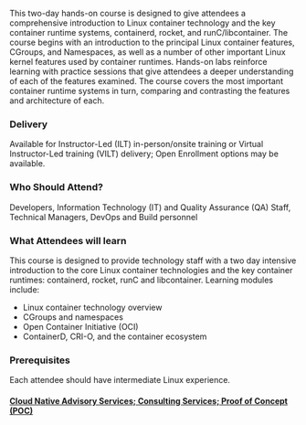 <!-- Linux Container Technology and Container Runtimes -->

This two-day hands-on course is designed to give attendees a comprehensive introduction to Linux container technology and the key container runtime systems, containerd, rocket, and runC/libcontainer. The course begins with an introduction to the principal Linux container features, CGroups, and Namespaces, as well as a number of other important Linux kernel features used by container runtimes. Hands-on labs reinforce learning with practice sessions that give attendees a deeper understanding of each of the features examined. The course covers the most important container runtime systems in turn, comparing and contrasting the features and architecture of each.


### Delivery

Available for Instructor-Led (ILT) in-person/onsite training or Virtual Instructor-Led training (VILT) delivery; Open Enrollment options may be available.


### Who Should Attend?

Developers, Information Technology (IT) and Quality Assurance (QA) Staff, Technical Managers, DevOps and Build personnel


### What Attendees will learn

This course is designed to provide technology staff with a two day intensive introduction to the core Linux container
technologies and the key container runtimes: containerd, rocket, runC and libcontainer. Learning modules include:

- Linux container technology overview
- CGroups and namespaces
- Open Container Initiative (OCI)
- ContainerD, CRI-O, and the container ecosystem


### Prerequisites

Each attendee should have intermediate Linux experience.


#### [Cloud Native Advisory Services; Consulting Services; Proof of Concept (POC)](https://rx-m.com/cloud-native-consulting/)
